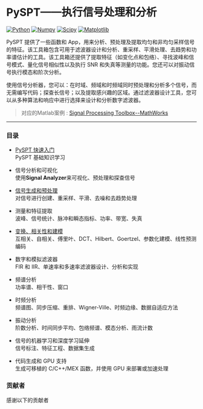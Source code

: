# PySPT——执行信号处理和分析
[![Python](https://img.shields.io/badge/python-3.9-blue)](https://docs.python.org/zh-cn/3.9/)
[![Numpy](https://img.shields.io/badge/numpy-1.22.0-brightgreen)](https://numpy.org/doc/stable/)
[![Scipy](https://img.shields.io/badge/scipy-1.9.0-brightgreen)](https://docs.scipy.org/doc/)
[![Matplotlib](https://img.shields.io/badge/matplotlib-3.5.1-brightgreen)](https://matplotlib.org/3.5.1/index.html)

PySPT 提供了一些函数和 App，用来分析、预处理及提取均匀和非均匀采样信号的特征。该工具箱包含可用于滤波器设计和分析、重采样、平滑处理、去趋势和功率谱估计的工具。该工具箱还提供了提取特征（如变化点和包络）、寻找波峰和信号模式、量化信号相似性以及执行 SNR 和失真等测量的功能。您还可以对振动信号执行模态和阶次分析。

使用信号分析器，您可以：在时域、频域和时频域同时预处理和分析多个信号，而无需编写代码；探查长信号；以及提取感兴趣的区域。通过滤波器设计工具，您可以从多种算法和响应中进行选择来设计和分析数字滤波器。

> 对应的Matlab案例 : [Signal Processing Toolbox--MathWorks](https://ww2.mathworks.cn/help/signal/index.html?s_tid=CRUX_lftnav)  

---
### 目录  
- [PySPT 快速入门](./Content/PySPT快速入门.md)  
PySPT 基础知识学习

- 信号分析和可视化  
使用**Signal Analyzer**来可视化、预处理和探查信号

- [信号生成和预处理](./Content/信号生成和预处理.md)  
对信号进行创建、重采样、平滑、去噪和去趋势处理

- 测量和特征提取  
波峰、信号统计、脉冲和瞬态指标、功率、带宽、失真

- [变换、相关性和建模](./Content/变换、相关性和建模.md)  
互相关、自相关、傅里叶、DCT、Hilbert、Goertzel、参数化建模、线性预测编码

- 数字和模拟滤波器  
FIR 和 IIR、单速率和多速率滤波器设计、分析和实现

- 频谱分析  
功率谱、相干性、窗口

- 时频分析  
频谱图、同步压缩、重排、Wigner-Ville、时频边缘、数据自适应方法

- 振动分析  
阶数分析、时间同步平均、包络频谱、模态分析、雨流计数

- 信号的机器学习和深度学习延伸  
信号标注、特征工程、数据集生成

- 代码生成和 GPU 支持  
生成可移植的 C/C++/MEX 函数，并使用 GPU 来部署或加速处理

### 贡献者

感谢以下的贡献者 
<a href="https://github.com/XxxuLimei/PySPT/graphs/contributors"></a>
